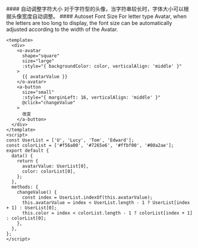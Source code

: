 <cn>
#### 自动调整字符大小
对于字符型的头像，当字符串较长时，字体大小可以根据头像宽度自动调整。
</cn>

<us>
#### Autoset Font Size
For letter type Avatar, when the letters are too long to display, the font size can be automatically adjusted according to the width of the Avatar.
</us>

```vue
<template>
  <div>
    <o-avatar
      shape="square"
      size="large"
      :style="{ backgroundColor: color, verticalAlign: 'middle' }"
    >
      {{ avatarValue }}
    </o-avatar>
    <a-button
      size="small"
      :style="{ marginLeft: 16, verticalAlign: 'middle' }"
      @click="changeValue"
    >
      改变
    </a-button>
  </div>
</template>
<script>
const UserList = ['U', 'Lucy', 'Tom', 'Edward'];
const colorList = ['#f56a00', '#7265e6', '#ffbf00', '#00a2ae'];
export default {
  data() {
    return {
      avatarValue: UserList[0],
      color: colorList[0],
    };
  },
  methods: {
    changeValue() {
      const index = UserList.indexOf(this.avatarValue);
      this.avatarValue = index < UserList.length - 1 ? UserList[index + 1] : UserList[0];
      this.color = index < colorList.length - 1 ? colorList[index + 1] : colorList[0];
    },
  },
};
</script>
```
